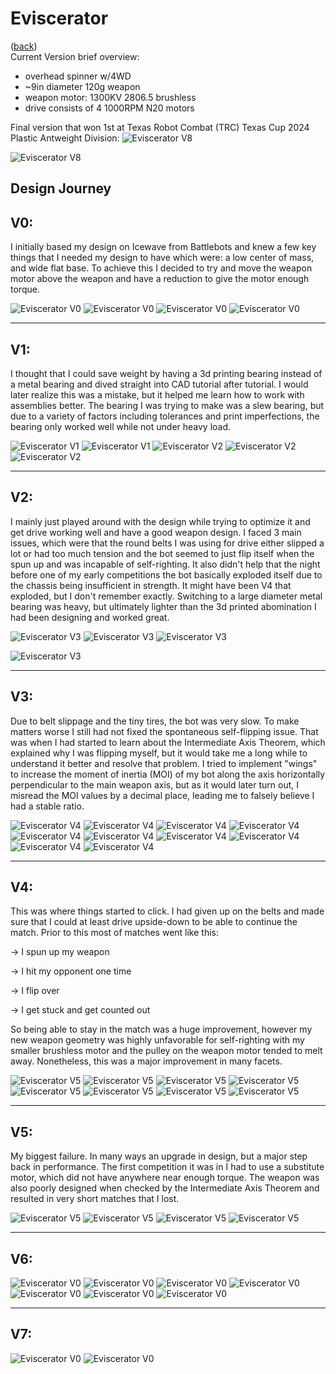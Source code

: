 # Eviscerator
([back](README.md))
<br>Current Version brief overview:
- overhead spinner w/4WD
- ~9in diameter 120g weapon
- weapon motor: 1300KV 2806.5 brushless
- drive consists of 4 1000RPM N20 motors

Final version that won 1st at Texas Robot Combat (TRC) Texas Cup 2024 Plastic Antweight Division:
![Eviscerator V8](ImagesEviscerator/o4.webp)

![Eviscerator V8](ImagesEviscerator/p6.jpg)

Design Journey
---
**V0:**
---

I initially based my design on Icewave from Battlebots and knew a few key things that I needed my design to have which were: a low center of mass, and wide flat base. To achieve this I decided to try and move the weapon motor above the weapon and have a reduction to give the motor enough torque.

![Eviscerator V0](ImagesEviscerator/n44.png)
![Eviscerator V0](ImagesEviscerator/n43.png)
![Eviscerator V0](ImagesEviscerator/n42.png)
![Eviscerator V0](ImagesEviscerator/n41.png)

---
**V1:**
---

I thought that I could save weight by having a 3d printing bearing instead of a metal bearing and dived straight into CAD tutorial after tutorial. I would later realize this was a mistake, but it helped me learn how to work with assemblies better. The bearing I was trying to make was a slew bearing, but due to a variety of factors including tolerances and print imperfections, the bearing only worked well while not under heavy load.

![Eviscerator V1](ImagesEviscerator/n40.png)
![Eviscerator V1](ImagesEviscerator/n39.png)
![Eviscerator V2](ImagesEviscerator/n38.png)
![Eviscerator V2](ImagesEviscerator/n37.png)
![Eviscerator V2](ImagesEviscerator/n36.png)

---
**V2:**
---

I mainly just played around with the design while trying to optimize it and get drive working well and have a good weapon design. I faced 3 main issues, which were that the round belts I was using for drive either slipped a lot or had too much tension and the bot seemed to just flip itself when the spun up and was incapable of self-righting. It also didn't help that the night before one of my early competitions the bot basically exploded itself due to the chassis being insufficient in strength. It might have been V4 that exploded, but I don't remember exactly. Switching to a large diameter metal bearing was heavy, but ultimately lighter than the 3d printed abomination I had been designing and worked great.  

![Eviscerator V3](ImagesEviscerator/n35.png)
![Eviscerator V3](ImagesEviscerator/n34.png)
![Eviscerator V3](ImagesEviscerator/n33.png)
<!-- ![Eviscerator V0](ImagesEviscerator/n32.png) -->
<!-- ![Eviscerator V0](ImagesEviscerator/n31.png) -->
![Eviscerator V3](ImagesEviscerator/n30.jpg)

---
**V3:**
---

Due to belt slippage and the tiny tires, the bot was very slow. To make matters worse I still had not fixed the spontaneous self-flipping issue. That was when I had started to learn about the Intermediate Axis Theorem, which explained why I was flipping myself, but it would take me a long while to understand it better and resolve that problem. I tried to implement "wings" to increase the moment of inertia (MOI) of my bot along the axis horizontally perpendicular to the main weapon axis, but as it would later turn out, I misread the MOI values by a decimal place, leading me to falsely believe I had a stable ratio.  

![Eviscerator V4](ImagesEviscerator/n29.png)
![Eviscerator V4](ImagesEviscerator/n28.png)
![Eviscerator V4](ImagesEviscerator/n26.png)
![Eviscerator V4](ImagesEviscerator/n25.png)
![Eviscerator V4](ImagesEviscerator/n24.png)
![Eviscerator V4](ImagesEviscerator/n23.png)
![Eviscerator V4](ImagesEviscerator/n22.png)
![Eviscerator V4](ImagesEviscerator/n21.png)
![Eviscerator V4](ImagesEviscerator/n20.jpg)
![Eviscerator V4](ImagesEviscerator/n20.png)

---
**V4:**
---

This was where things started to click. I had given up on the belts and made sure that I could at least drive upside-down to be able to continue the match. Prior to this most of matches went like this:

-> I spun up my weapon

-> I hit my opponent one time

-> I flip over

-> I get stuck and get counted out

So being able to stay in the match was a huge improvement, however my new weapon geometry was highly unfavorable for self-righting with my smaller brushless motor and the pulley on the weapon motor tended to melt away. Nonetheless, this was a major improvement in many facets. 

![Eviscerator V5](ImagesEviscerator/n19.png)
![Eviscerator V5](ImagesEviscerator/n18.png)
![Eviscerator V5](ImagesEviscerator/n17.png)
![Eviscerator V5](ImagesEviscerator/n16.jpg)
![Eviscerator V5](ImagesEviscerator/n15.jpg)
![Eviscerator V5](ImagesEviscerator/n15.png)
![Eviscerator V5](ImagesEviscerator/n14.jpg)
![Eviscerator V5](ImagesEviscerator/n14.png)

---
**V5:**
---

My biggest failure. In many ways an upgrade in design, but a major step back in performance. The first competition it was in I had to use a substitute motor, which did not have anywhere near enough torque. The weapon was also poorly designed when checked by the Intermediate Axis Theorem and resulted in very short matches that I lost. 

![Eviscerator V5](ImagesEviscerator/n13.png)
![Eviscerator V5](ImagesEviscerator/n12.png)
![Eviscerator V5](ImagesEviscerator/n11.png)
![Eviscerator V5](ImagesEviscerator/n10.png)

---
**V6:**
---

![Eviscerator V0](ImagesEviscerator/n9.png)
![Eviscerator V0](ImagesEviscerator/n8.png)
![Eviscerator V0](ImagesEviscerator/n7.png)
![Eviscerator V0](ImagesEviscerator/n6.png)
![Eviscerator V0](ImagesEviscerator/n5.png)
![Eviscerator V0](ImagesEviscerator/n4.png)
![Eviscerator V0](ImagesEviscerator/n3.png)

---
**V7:**
---

![Eviscerator V0](ImagesEviscerator/n2.png)
![Eviscerator V0](ImagesEviscerator/n1.png)
